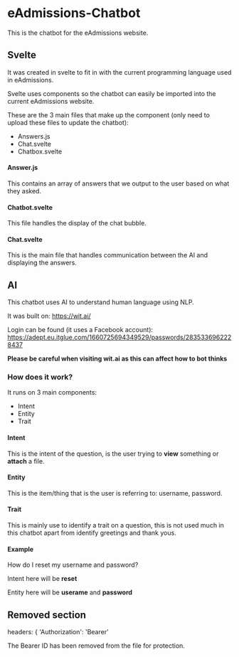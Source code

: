 # eAdmissions-Chatbot
This is the chatbot for the eAdmissions website.

## Svelte
It was created in svelte to fit in with the current programming language used in eAdmissions.

Svelte uses components so the chatbot can easily be imported into the current eAdmissions website.

These are the 3 main files that make up the component (only need to upload these files to update the chatbot):
- Answers.js
- Chat.svelte
- Chatbox.svelte

#### Answer.js
This contains an array of answers that we output to the user based on what they asked.

#### Chatbot.svelte
This file handles the display of the chat bubble.

#### Chat.svelte
This is the main file that handles communication between the AI and displaying the answers.

## AI
This chatbot uses AI to understand human language using NLP.

It was built on: https://wit.ai/

Login can be found (it uses a Facebook account): https://adept.eu.itglue.com/1660725694349529/passwords/2835336962228437 

**Please be careful when visiting wit.ai as this can affect how to bot thinks**

### How does it work?
It runs on 3 main components:
- Intent
- Entity
- Trait

#### Intent
This is the intent of the question, is the user trying to **view** something or **attach** a file.

#### Entity
This is the item/thing that is the user is referring to: username, password.

#### Trait
This is mainly use to identify a trait on a question, this is not used much in this chatbot apart from identify greetings and thank yous.

#### Example
How do I reset my username and password?

Intent here will be **reset**

Entity here will be **userame** and **password**

## Removed section
headers: { 'Authorization': 'Bearer'

The Bearer ID has been removed from the file for protection.
